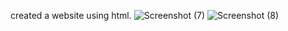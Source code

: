 created a website using html.
![Screenshot (7)](https://user-images.githubusercontent.com/98818892/178230469-c7637df2-400d-4c94-85ae-5e9094a001b5.png)
![Screenshot (8)](https://user-images.githubusercontent.com/98818892/178231138-16e1b05a-55b6-40f0-acd7-04b3d0444732.png)
